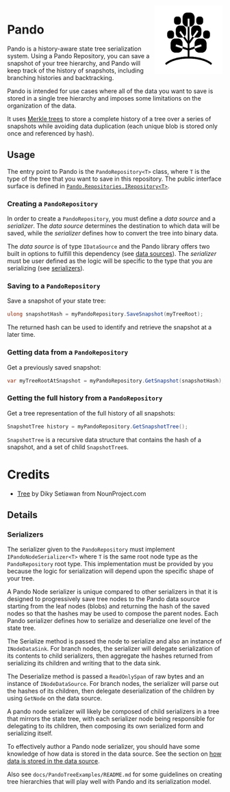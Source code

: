 <img style="float: right" width="160px" height="160px" src="docs/noun-tree-4494965.svg" alt="Tree by Diky Setiawan from NounProject.com">

# Pando

Pando is a history-aware state tree serialization system. Using a Pando Repository, you can save a snapshot of your tree
hierarchy, and Pando will keep track of the history of snapshots, including branching histories and backtracking.

Pando is intended for use cases where all of the data you want to save is stored in a single tree hierarchy and imposes
some limitations on the organization of the data.

It uses [Merkle trees](https://en.wikipedia.org/wiki/Merkle_tree) to store a complete history of a tree over a series of
snapshots while avoiding data duplication (each unique blob is stored only once and referenced by hash).

## Usage

The entry point to Pando is the `PandoRepository<T>` class, where `T` is the type of the tree that you want to save in
this repository. The public interface surface is defined
in [`Pando.Repositories.IRepository<T>`](src/Pando/Repositories/IRepository.cs).

### Creating a `PandoRepository`

In order to create a `PandoRepository`, you must define a *data source* and a *serializer*. The *data source* determines
the destination to which data will be saved, while the *serializer* defines how to convert the tree into binary data.

The *data source* is of type `IDataSource` and the Pando library offers two built in options to fulfill this
dependency  (see [data sources](#data-sources)). The *serializer* must be user defined as the logic will be specific to
the type that you are serializing (see [serializers](#serializers)).

### Saving to a `PandoRepository`

Save a snapshot of your state tree:

```c#
ulong snapshotHash = myPandoRepository.SaveSnapshot(myTreeRoot);
```

The returned hash can be used to identify and retrieve the snapshot at a later time.

### Getting data from a `PandoRepository`

Get a previously saved snapshot:

```c#
var myTreeRootAtSnapshot = myPandoRepository.GetSnapshot(snapshotHash);
```

### Getting the full history from a `PandoRepository`

Get a tree representation of the full history of all snapshots:

```c#
SnapshotTree history = myPandoRepository.GetSnapshotTree();
```

`SnapshotTree` is a recursive data structure that contains the hash of a snapshot, and a set of child `SnapshotTree`s.

# Credits

- [Tree](https://thenounproject.com/icon/tree-4494965/) by Diky Setiawan from NounProject.com

## Details

### Serializers

The serializer given to the `PandoRepository` must implement `IPandoNodeSerializer<T>` where `T` is the same root node
type as the `PandoRepository` root type. This implementation must be provided by you because the logic for serialization
will depend upon the specific shape of your tree.

A Pando Node serializer is unique compared to other serializers in that it is designed to progressively save tree nodes
to the Pando data source starting from the leaf nodes (blobs) and returning the hash of the saved nodes so that the
hashes may be used to compose the parent nodes. Each Pando serializer defines how to serialize and deserialize one level
of the state tree.

The Serialize method is passed the node to serialize and also an instance of `INodeDataSink`. For branch nodes, the
serializer will delegate serialization of its contents to child serializers, then aggregate the hashes returned from
serializing its children and writing that to the data sink.

The Deserialize method is passed a `ReadOnlySpan` of raw bytes and an instance of `INodeDataSource`. For branch nodes,
the serializer will parse out the hashes of its children, then delegate deserialization of the children by
using `GetNode` on the data source.

A pando node serializer will likely be composed of child serializers in a tree that mirrors the state tree, with each
serializer node being responsible for delegating to its children, then composing its own serialized form and serializing
itself.

To effectively author a Pando node serializer, you should have some knowledge of how data is stored in the data source.
See the section on [how data is stored in the data source](#storage-in-the-data-source).

Also see `docs/PandoTreeExamples/README.md` for some guidelines on creating tree hierarchies that will play well with
Pando and its serialization model.
